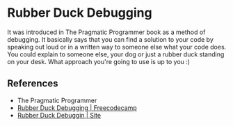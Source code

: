 # Rubber Duck Debugging
It was introduced in The Pragmatic Programmer book as a method of debugging.
It basically says that you can find a solution to your code by speaking out loud or in a written way to someone else what your code does. You could explain to someone else, your dog or just a rubber duck standing on your desk. What approach you're going to use is up to you :)


## References
- The Pragmatic Programmer
- [Rubber Duck Debugging | Freecodecamp ](https://www.freecodecamp.org/news/rubber-duck-debugging/)
- [Rubber Duck Debuggin | Site](https://rubberduckdebugging.com/)

